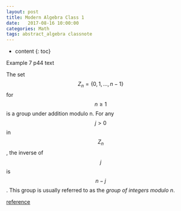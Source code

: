 ```yaml
---
layout: post
title: Modern Algebra Class 1
date:   2017-08-16 10:00:00
categories: Math
tags: abstract_algebra classnote
---
```

* content
{: toc}

Example 7 p44 text 

The set $$Z_n = \{ 0, 1, . . . , n-1 \}$$ for $$n ≥ 1$$ is a group under addition modulo n. For any $$j > 0$$ in $$Z_n$$, the inverse of $$j$$ is $$n - j$$. This group is usually referred to as the *group of integers modulo n*.

[reference](https://math.stackexchange.com/questions/2397582/is-the-set-z-n-0-1-n-1-for-n-%E2%89%A5-1-is-a-group-under-addition)

